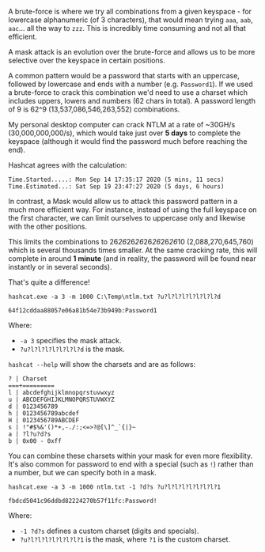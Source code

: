 A brute-force is where we try all combinations from a given keyspace - for lowercase alphanumeric (of 3 characters), that would mean trying `aaa`, `aab`, `aac`… all the way to `zzz`. This is incredibly time consuming and not all that efficient.

A mask attack is an evolution over the brute-force and allows us to be more selective over the keyspace in certain positions.

A common pattern would be a password that starts with an uppercase, followed by lowercase and ends with a number (e.g. `Password1`). If we used a brute-force to crack this combination we'd need to use a charset which includes uppers, lowers and numbers (62 chars in total). A password length of 9 is 62^9 (13,537,086,546,263,552) combinations.

My personal desktop computer can crack NTLM at a rate of ~30GH/s (30,000,000,000/s), which would take just over **5 days** to complete the keyspace (although it would find the password much before reaching the end).

Hashcat agrees with the calculation:
```
Time.Started.....: Mon Sep 14 17:35:17 2020 (5 mins, 11 secs)
Time.Estimated...: Sat Sep 19 23:47:27 2020 (5 days, 6 hours)
```
  

In contrast, a Mask would allow us to attack this password pattern in a much more efficient way. For instance, instead of using the full keyspace on the first character, we can limit ourselves to uppercase only and likewise with the other positions.

This limits the combinations to 26*26*26*26*26*26*26*26*10 (2,088,270,645,760) which is several thousands times smaller. At the same cracking rate, this will complete in around **1 minute** (and in reality, the password will be found near instantly or in several seconds).

That's quite a difference!
```
hashcat.exe -a 3 -m 1000 C:\Temp\ntlm.txt ?u?l?l?l?l?l?l?l?d

64f12cddaa88057e06a81b54e73b949b:Password1
```

Where:

- `-a 3` specifies the mask attack.
- `?u?l?l?l?l?l?l?l?d` is the mask.

`hashcat --help` will show the charsets and are as follows:
```
? | Charset
===+=========
l | abcdefghijklmnopqrstuvwxyz
u | ABCDEFGHIJKLMNOPQRSTUVWXYZ
d | 0123456789
h | 0123456789abcdef
H | 0123456789ABCDEF
s | !"#$%&'()*+,-./:;<=>?@[\]^_`{|}~
a | ?l?u?d?s
b | 0x00 - 0xff
```
  

You can combine these charsets within your mask for even more flexibility. It's also common for password to end with a special (such as `!`) rather than a number, but we can specify both in a mask.
```
hashcat.exe -a 3 -m 1000 ntlm.txt -1 ?d?s ?u?l?l?l?l?l?l?l?1

fbdcd5041c96ddbd82224270b57f11fc:Password!
```

Where:

- `-1 ?d?s` defines a custom charset (digits and specials).
- `?u?l?l?l?l?l?l?l?1` is the mask, where `?1` is the custom charset.
